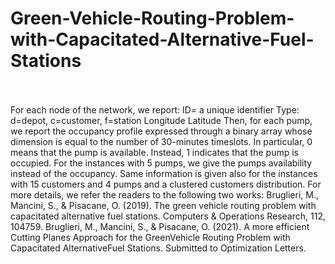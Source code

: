 # Green-Vehicle-Routing-Problem-with-Capacitated-Alternative-Fuel-Stations
<br><br>For each node of the network, we report:
ID= a unique identifier
Type: d=depot, c=customer, f=station
Longitude
Latitude
Then, for each pump, we report the occupancy profile expressed through a binary array whose dimension is equal to the number of 30-minutes timeslots. In particular, 0 means that the pump is available. Instead, 1 indicates that the pump is occupied.
For the instances with 5 pumps, we give the pumps availability instead of the occupancy. Same information is given also for the instances with 15 customers and 4 pumps and a clustered customers distribution.
For more details, we refer the readers to the following two works:
Bruglieri, M., Mancini, S., & Pisacane, O. (2019). The green vehicle routing problem with capacitated alternative fuel stations. Computers & Operations Research, 112, 104759.
Bruglieri, M., Mancini, S., & Pisacane, O. (2021). A more efficient Cutting Planes Approach for the GreenVehicle Routing Problem with Capacitated AlternativeFuel Stations. Submitted to Optimization Letters.
